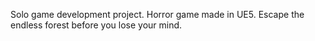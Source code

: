 Solo game development project. Horror game made in UE5.
Escape the endless forest before you lose your mind.
